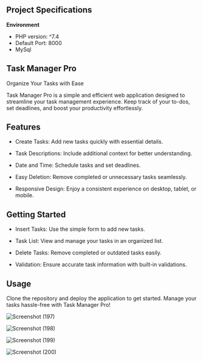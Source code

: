 ## Project Specifications

**Environment**
- PHP version: ^7.4
- Default Port: 8000
- MySql

## Task Manager Pro

Organize Your Tasks with Ease

Task Manager Pro is a simple and efficient web application designed to streamline your task management experience. Keep track of your to-dos, set deadlines, and boost your productivity effortlessly.

## Features

- Create Tasks: Add new tasks quickly with essential details.

- Task Descriptions: Include additional context for better understanding.

- Date and Time: Schedule tasks and set deadlines.

- Easy Deletion: Remove completed or unnecessary tasks seamlessly.

- Responsive Design: Enjoy a consistent experience on desktop, tablet, or mobile.

## Getting Started

- Insert Tasks: Use the simple form to add new tasks.

- Task List: View and manage your tasks in an organized list.

- Delete Tasks: Remove completed or outdated tasks easily.

- Validation: Ensure accurate task information with built-in validations.

## Usage

Clone the repository and deploy the application to get started. Manage your tasks hassle-free with Task Manager Pro!  

![Screenshot (197)](https://github.com/arturs-ansons/Tasks/assets/65274330/3f4b92a6-39b5-4063-8990-76b48bb2bd39)

![Screenshot (198)](https://github.com/arturs-ansons/Tasks/assets/65274330/f5d49bb1-721a-45c0-ae4d-b3b29e670b42)

![Screenshot (199)](https://github.com/arturs-ansons/Tasks/assets/65274330/4ec90851-d2c5-4a4c-ab82-a9917632f089)

![Screenshot (200)](https://github.com/arturs-ansons/Tasks/assets/65274330/565a77aa-133e-467b-9cbc-bb48ec5f645d)
